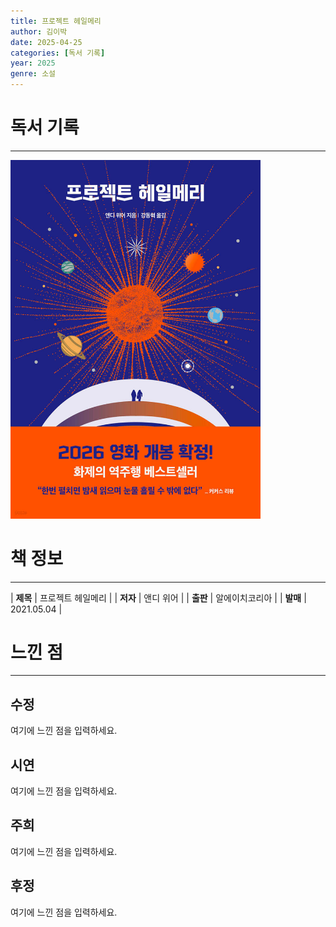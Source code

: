```yaml
---
title: 프로젝트 헤일메리
author: 김이박
date: 2025-04-25
categories: [독서 기록]
year: 2025
genre: 소설
---
```


# **독서 기록**
---
<img src="../assets/img/cover/book-008.jpg" alt="책 이미지" width="400"/>

# **책 정보**
---

| **제목** | 프로젝트 헤일메리 |
| **저자** | 앤디 위어 |
| **출판** | 알에이치코리아 |
| **발매** | 2021.05.04 |

# **느낀 점**
---
## **수정**
여기에 느낀 점을 입력하세요.

## **시연**
여기에 느낀 점을 입력하세요.

## **주희**
여기에 느낀 점을 입력하세요.

## **후정**
여기에 느낀 점을 입력하세요.
